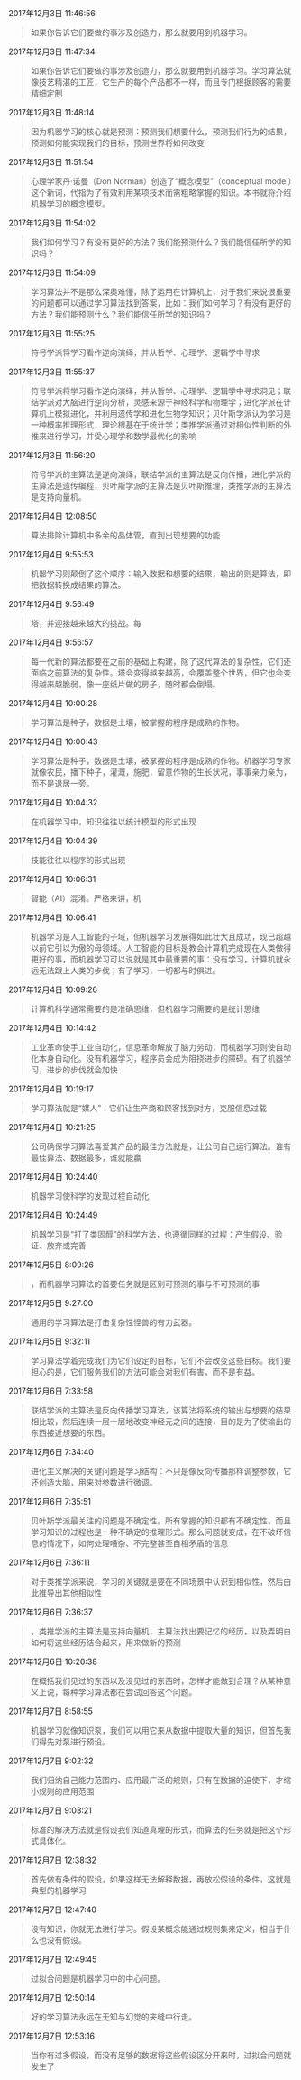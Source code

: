 2017年12月3日 11:46:56
> 如果你告诉它们要做的事涉及创造力，那么就要用到机器学习。

2017年12月3日 11:47:34
> 如果你告诉它们要做的事涉及创造力，那么就要用到机器学习。学习算法就像技艺精湛的工匠，它生产的每个产品都不一样，而且专门根据顾客的需要精细定制

2017年12月3日 11:48:14
> 因为机器学习的核心就是预测：预测我们想要什么，预测我们行为的结果，预测如何能实现我们的目标，预测世界将如何改变

2017年12月3日 11:51:54
> 心理学家丹·诺曼（Don Norman）创造了“概念模型”（conceptual model）这个新词，代指为了有效利用某项技术而需粗略掌握的知识。本书就将介绍机器学习的概念模型。

2017年12月3日 11:54:02
> 我们如何学习？有没有更好的方法？我们能预测什么？我们能信任所学的知识吗？

2017年12月3日 11:54:09
> 学习算法并不是那么深奥难懂，除了运用在计算机上，对于我们来说很重要的问题都可以通过学习算法找到答案，比如：我们如何学习？有没有更好的方法？我们能预测什么？我们能信任所学的知识吗？

2017年12月3日 11:55:25
> 符号学派将学习看作逆向演绎，并从哲学、心理学、逻辑学中寻求

2017年12月3日 11:55:37
> 符号学派将学习看作逆向演绎，并从哲学、心理学、逻辑学中寻求洞见；联结学派对大脑进行逆向分析，灵感来源于神经科学和物理学；进化学派在计算机上模拟进化，并利用遗传学和进化生物学知识；贝叶斯学派认为学习是一种概率推理形式，理论根基在于统计学；类推学派通过对相似性判断的外推来进行学习，并受心理学和数学最优化的影响

2017年12月3日 11:56:20
> 符号学派的主算法是逆向演绎，联结学派的主算法是反向传播，进化学派的主算法是遗传编程，贝叶斯学派的主算法是贝叶斯推理，类推学派的主算法是支持向量机。

2017年12月4日 12:08:50
> 算法排除计算机中多余的晶体管，直到出现想要的功能

2017年12月4日 9:55:53
> 机器学习则颠倒了这个顺序：输入数据和想要的结果，输出的则是算法，即把数据转换成结果的算法。

2017年12月4日 9:56:49
> 塔，并迎接越来越大的挑战。每

2017年12月4日 9:56:57
> 每一代新的算法都要在之前的基础上构建，除了这代算法的复杂性，它们还面临之前算法的复杂性。塔会变得越来越高，会覆盖整个世界，但它也会变得越来越脆弱，像一座纸片做的房子，随时都会倒塌。

2017年12月4日 10:00:28
> 学习算法是种子，数据是土壤，被掌握的程序是成熟的作物。

2017年12月4日 10:00:43
> 学习算法是种子，数据是土壤，被掌握的程序是成熟的作物。机器学习专家就像农民，播下种子，灌溉，施肥，留意作物的生长状况，事事亲力亲为，而不是退居一旁。

2017年12月4日 10:04:32
> 在机器学习中，知识往往以统计模型的形式出现

2017年12月4日 10:04:39
> 技能往往以程序的形式出现

2017年12月4日 10:06:31
> 智能（AI）混淆。严格来讲，机

2017年12月4日 10:06:41
> 机器学习是人工智能的子域，但机器学习发展得如此壮大且成功，现已超越以前它引以为傲的母领域。人工智能的目标是教会计算机完成现在人类做得更好的事，而机器学习可以说就是其中最重要的事：没有学习，计算机就永远无法跟上人类的步伐；有了学习，一切都与时俱进。

2017年12月4日 10:09:26
> 计算机科学通常需要的是准确思维，但机器学习需要的是统计思维

2017年12月4日 10:14:42
> 工业革命使手工业自动化，信息革命解放了脑力劳动，而机器学习则使自动化本身自动化。没有机器学习，程序员会成为阻挠进步的障碍。有了机器学习，进步的步伐就会加快

2017年12月4日 10:19:17
> 学习算法就是“媒人”：它们让生产商和顾客找到对方，克服信息过载

2017年12月4日 10:21:25
> 公司确保学习算法喜爱其产品的最佳方法就是，让公司自己运行算法。谁有最佳算法、数据最多，谁就能赢

2017年12月4日 10:24:40
> 机器学习使科学的发现过程自动化

2017年12月4日 10:24:49
> 机器学习是“打了类固醇”的科学方法，也遵循同样的过程：产生假设、验证、放弃或完善

2017年12月5日 8:09:26
> ，而机器学习算法的首要任务就是区别可预测的事与不可预测的事

2017年12月5日 9:27:00
> 通用的学习算法是打击复杂性怪兽的有力武器。

2017年12月5日 9:32:11
> 学习算法学着完成我们为它们设定的目标，它们不会改变这些目标。我们要担心的是，它们服务我们的方法可能会对我们有害，而不是有益。

2017年12月6日 7:33:58
> 联结学派的主算法是反向传播学习算法，该算法将系统的输出与想要的结果相比较，然后连续一层一层地改变神经元之间的连接，目的是为了使输出的东西接近想要的东西。

2017年12月6日 7:34:40
> 进化主义解决的关键问题是学习结构：不只是像反向传播那样调整参数，它还创造大脑，用来对参数进行微调。

2017年12月6日 7:35:51
> 贝叶斯学派最关注的问题是不确定性。所有掌握的知识都有不确定性，而且学习知识的过程也是一种不确定的推理形式。那么问题就变成，在不破坏信息的情况下，如何处理嘈杂、不完整甚至自相矛盾的信息

2017年12月6日 7:36:11
> 对于类推学派来说，学习的关键就是要在不同场景中认识到相似性，然后由此推导出其他相似性

2017年12月6日 7:36:37
> 。类推学派的主算法是支持向量机，主算法找出要记忆的经历，以及弄明白如何将这些经历结合起来，用来做新的预测

2017年12月6日 10:20:38
> 在概括我们见过的东西以及没见过的东西时，怎样才能做到合理？从某种意义上说，每种学习算法都在尝试回答这个问题。

2017年12月7日 8:58:55
> 机器学习就像知识泵，我们可以用它来从数据中提取大量的知识，但首先我们得先对泵进行预设。

2017年12月7日 9:02:32
> 我们归纳自己能力范围内、应用最广泛的规则，只有在数据的迫使下，才缩小规则的应用范围

2017年12月7日 9:03:21
> 标准的解决方法就是假设我们知道真理的形式，而算法的任务就是把这个形式具体化。

2017年12月7日 12:38:32
> 首先做有条件的假设，如果这样无法解释数据，再放松假设的条件，这就是典型的机器学习

2017年12月7日 12:47:40
> 没有知识，你就无法进行学习。假设某概念能通过规则集来定义，相当于什么也没有假设。

2017年12月7日 12:49:45
> 过拟合问题是机器学习中的中心问题。

2017年12月7日 12:50:14
> 好的学习算法永远在无知与幻觉的夹缝中行走。

2017年12月7日 12:53:16
> 当你有过多假设，而没有足够的数据将这些假设区分开来时，过拟合问题就发生了


